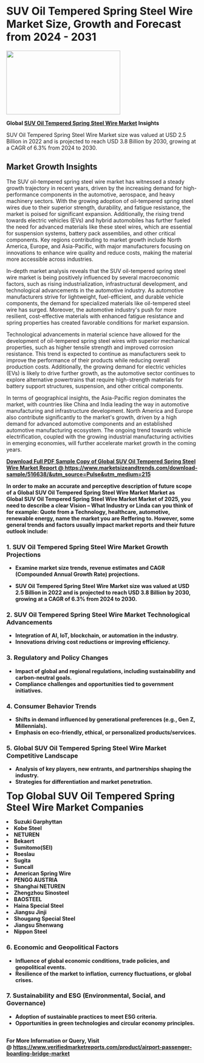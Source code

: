 <H1>SUV Oil Tempered Spring Steel Wire Market Size, Growth and Forecast from 2024 - 2031</H1><img class="aligncenter size-medium wp-image-584254" src="https://thirdeyenews.in/wp-content/uploads/2024/09/Global-Market-Research-300x168.jpeg" alt="" width="300" height="168" /><p><strong>Global&nbsp;<a href="https://www.marketsizeandtrends.com/download-sample/516638/&amp;utm_source=Pulse&amp;utm_medium=215">SUV Oil Tempered Spring Steel Wire Market</a> Insights</strong></p><p>SUV Oil Tempered Spring Steel Wire Market size was valued at USD 2.5 Billion in 2022 and is projected to reach USD 3.8 Billion by 2030, growing at a CAGR of 6.3% from 2024 to 2030.</p><p><h2>Market Growth Insights</h2> <p>The SUV oil-tempered spring steel wire market has witnessed a steady growth trajectory in recent years, driven by the increasing demand for high-performance components in the automotive, aerospace, and heavy machinery sectors. With the growing adoption of oil-tempered spring steel wires due to their superior strength, durability, and fatigue resistance, the market is poised for significant expansion. Additionally, the rising trend towards electric vehicles (EVs) and hybrid automobiles has further fueled the need for advanced materials like these steel wires, which are essential for suspension systems, battery pack assemblies, and other critical components. Key regions contributing to market growth include North America, Europe, and Asia-Pacific, with major manufacturers focusing on innovations to enhance wire quality and reduce costs, making the material more accessible across industries.</p> <p><strong><a href="#"></a></strong></p> <p>In-depth market analysis reveals that the SUV oil-tempered spring steel wire market is being positively influenced by several macroeconomic factors, such as rising industrialization, infrastructural development, and technological advancements in the automotive industry. As automotive manufacturers strive for lightweight, fuel-efficient, and durable vehicle components, the demand for specialized materials like oil-tempered steel wire has surged. Moreover, the automotive industry's push for more resilient, cost-effective materials with enhanced fatigue resistance and spring properties has created favorable conditions for market expansion.</p> <p>Technological advancements in material science have allowed for the development of oil-tempered spring steel wires with superior mechanical properties, such as higher tensile strength and improved corrosion resistance. This trend is expected to continue as manufacturers seek to improve the performance of their products while reducing overall production costs. Additionally, the growing demand for electric vehicles (EVs) is likely to drive further growth, as the automotive sector continues to explore alternative powertrains that require high-strength materials for battery support structures, suspension, and other critical components.</p> <p>In terms of geographical insights, the Asia-Pacific region dominates the market, with countries like China and India leading the way in automotive manufacturing and infrastructure development. North America and Europe also contribute significantly to the market's growth, driven by a high demand for advanced automotive components and an established automotive manufacturing ecosystem. The ongoing trend towards vehicle electrification, coupled with the growing industrial manufacturing activities in emerging economies, will further accelerate market growth in the coming years.</p> <p><strong><a href="#"></p><p><span class=""><strong>Download Full PDF Sample Copy of Global SUV Oil Tempered Spring Steel Wire Market Report</strong> @ <a href="https://www.marketsizeandtrends.com/download-sample/516638/&amp;utm_source=Pulse&amp;utm_medium=215" target="_blank">https://www.marketsizeandtrends.com/download-sample/516638/&amp;utm_source=Pulse&amp;utm_medium=215</a></span></p><p>In order to make an accurate and perceptive description of future scope of a Global&nbsp;SUV Oil Tempered Spring Steel Wire Market Market as Global&nbsp;SUV Oil Tempered Spring Steel Wire Market Market of 2025, you need to describe a clear Vision &ndash; What Industry or Linda can you think of for example: Quote from a Technology, healthcare, automotive, renewable energy, name the market you are Reffering to. However, some general trends and factors usually impact market reports and their future outlook include:</p><h3>1.&nbsp;<strong>SUV Oil Tempered Spring Steel Wire Market Growth Projections</strong></h3><ul><li>Examine market size trends, revenue estimates and CAGR (Compounded Annual Growth Rate) projections.</li><li><p>SUV Oil Tempered Spring Steel Wire Market size was valued at USD 2.5 Billion in 2022 and is projected to reach USD 3.8 Billion by 2030, growing at a CAGR of 6.3% from 2024 to 2030.</p></li></ul><h3>2.&nbsp;<strong>SUV Oil Tempered Spring Steel Wire Market Technological Advancements</strong></h3><ul><li>Integration of AI, IoT, blockchain, or automation in the industry.</li><li>Innovations driving cost reductions or improving efficiency.</li></ul><h3>3.&nbsp;<strong>Regulatory and Policy Changes</strong></h3><ul><li>Impact of global and regional regulations, including sustainability and carbon-neutral goals.</li><li>Compliance challenges and opportunities tied to government initiatives.</li></ul><h3>4.&nbsp;<strong>Consumer Behavior Trends</strong></h3><ul><li>Shifts in demand influenced by generational preferences (e.g., Gen Z, Millennials).</li><li>Emphasis on eco-friendly, ethical, or personalized products/services.</li></ul><h3>5.&nbsp;<strong>Global SUV Oil Tempered Spring Steel Wire Market Competitive Landscape</strong></h3><ul><li>Analysis of key players, new entrants, and partnerships shaping the industry.</li><li>Strategies for differentiation and market penetration.</li></ul><p data-pm-slice="1 1 []"><span style="color: inherit; font-family: inherit; font-size: 25px;">Top Global SUV Oil Tempered Spring Steel Wire Market Companies</span></p><div class="" data-test-id=""><p><li>Suzuki Garphyttan</li><li> Kobe Steel</li><li> NETUREN</li><li> Bekaert</li><li> Sumitomo(SEI)</li><li> Roeslau</li><li> Sugita</li><li> Suncall</li><li> American Spring Wire</li><li> PENGG AUSTRIA</li><li> Shanghai NETUREN</li><li> Zhengzhou Sinosteel</li><li> BAOSTEEL</li><li> Haina Special Steel</li><li> Jiangsu Jinji</li><li> Shougang Special Steel</li><li> Jiangsu Shenwang</li><li> Nippon Steel</li></p></div><h3>6.&nbsp;<strong>Economic and Geopolitical Factors</strong></h3><ul><li>Influence of global economic conditions, trade policies, and geopolitical events.</li><li>Resilience of the market to inflation, currency fluctuations, or global crises.</li></ul><h3>7.&nbsp;<strong>Sustainability and ESG (Environmental, Social, and Governance)</strong></h3><ul><li>Adoption of sustainable practices to meet ESG criteria.</li><li>Opportunities in green technologies and circular economy principles.</li></ul><h2><strong style="font-size: 14px;">For More Information or Query, Visit @&nbsp;</strong><a style="background-color: #ffffff; font-size: 14px;" href="https://www.marketsizeandtrends.com/report/suv-oil-tempered-spring-steel-wire-market/" target="_blank">https://www.verifiedmarketreports.com/product/airport-passenger-boarding-bridge-market</a></h2>
